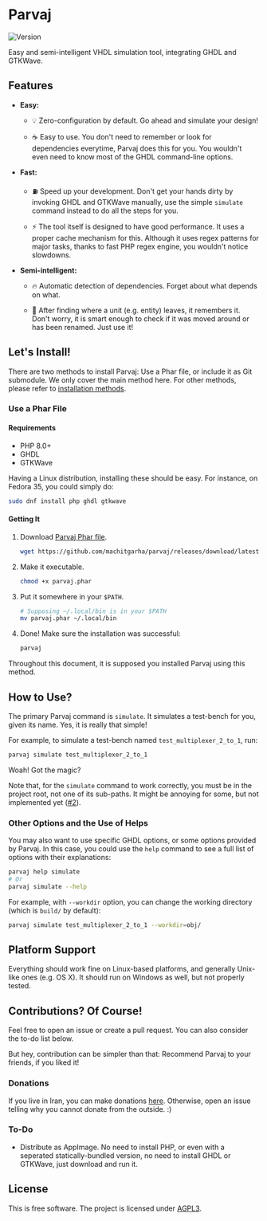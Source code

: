 # Parvaj

![Version](https://img.shields.io/github/v/tag/machitgarha/parvaj?color=purple&label=Version&style=flat-square)

Easy and semi-intelligent VHDL simulation tool, integrating GHDL and GTKWave.

## Features

-   **Easy:**

    -   💡 Zero-configuration by default. Go ahead and simulate your design!

    -   ☕ Easy to use. You don't need to remember or look for dependencies everytime, Parvaj does this for you. You wouldn't even need to know most of the GHDL command-line options.

    <!-- TODO: Add this when AppImage is provided:
    -   ☔ Simple installation process, by providing Phar files.
    -->

-   **Fast:**

    -   ⛽ Speed up your development. Don't get your hands dirty by invoking GHDL and GTKWave manually, use the simple `simulate` command instead to do all the steps for you.

    -   ⚡ The tool itself is designed to have good performance. It uses a proper cache mechanism for this. Although it uses regex patterns for major tasks, thanks to fast PHP regex engine, you wouldn't notice slowdowns.

-   **Semi-intelligent:**

    -   🔥 Automatic detection of dependencies. Forget about what depends on what.

    -   🧠 After finding where a unit (e.g. entity) leaves, it remembers it. Don't worry, it is smart enough to check if it was moved around or has been renamed. Just use it!

## Let's Install!

There are two methods to install Parvaj: Use a Phar file, or include it as Git submodule. We only cover the main method here. For other methods, please refer to [installation methods](docs/en/installation.md).

### Use a Phar File

#### Requirements

-   PHP 8.0+
-   GHDL
-   GTKWave

Having a Linux distribution, installing these should be easy. For instance, on Fedora 35, you could simply do:

```bash
sudo dnf install php ghdl gtkwave
```

#### Getting It

1.  Download [Parvaj Phar file](https://github.com/machitgarha/parvaj/releases/download/latest/parvaj.phar).

    ```bash
    wget https://github.com/machitgarha/parvaj/releases/download/latest/parvaj.phar
    ```

1.  Make it executable.

    ```bash
    chmod +x parvaj.phar
    ```

1.  Put it somewhere in your `$PATH`.

    ```bash
    # Supposing ~/.local/bin is in your $PATH
    mv parvaj.phar ~/.local/bin
    ```

1.  Done! Make sure the installation was successful:

    ```bash
    parvaj
    ```

Throughout this document, it is supposed you installed Parvaj using this method.

## How to Use?

The primary Parvaj command is `simulate`. It simulates a test-bench for you, given its name. Yes, it is really that simple!

For example, to simulate a test-bench named `test_multiplexer_2_to_1`, run:

```bash
parvaj simulate test_multiplexer_2_to_1
```

Woah! Got the magic?

Note that, for the `simulate` command to work correctly, you must be in the project root, not one of its sub-paths. It might be annoying for some, but not implemented yet ([#2](https://github.com/machitgarha/parvaj/issues/2)).

### Other Options and the Use of Helps

You may also want to use specific GHDL options, or some options provided by Parvaj. In this case, you could use the `help` command to see a full list of options with their explanations:

```bash
parvaj help simulate
# Or
parvaj simulate --help
```

For example, with `--workdir` option, you can change the working directory (which is `build/` by default):

```bash
parvaj simulate test_multiplexer_2_to_1 --workdir=obj/
```
## Platform Support

Everything should work fine on Linux-based platforms, and generally Unix-like ones (e.g. OS X). It should run on Windows as well, but not properly tested.

## Contributions? Of Course!

Feel free to open an issue or create a pull request. You can also consider the to-do list below.

But hey, contribution can be simpler than that: Recommend Parvaj to your friends, if you liked it!

### Donations

If you live in Iran, you can make donations [here](https://coffeebede.ir/buycoffee/machitgarha). Otherwise, open an issue telling why you cannot donate from the outside. :)

### To-Do

-   Distribute as AppImage. No need to install PHP, or even with a seperated statically-bundled version, no need to install GHDL or GTKWave, just download and run it.

## License

This is free software. The project is licensed under [AGPL3](./LICENSE.md).
